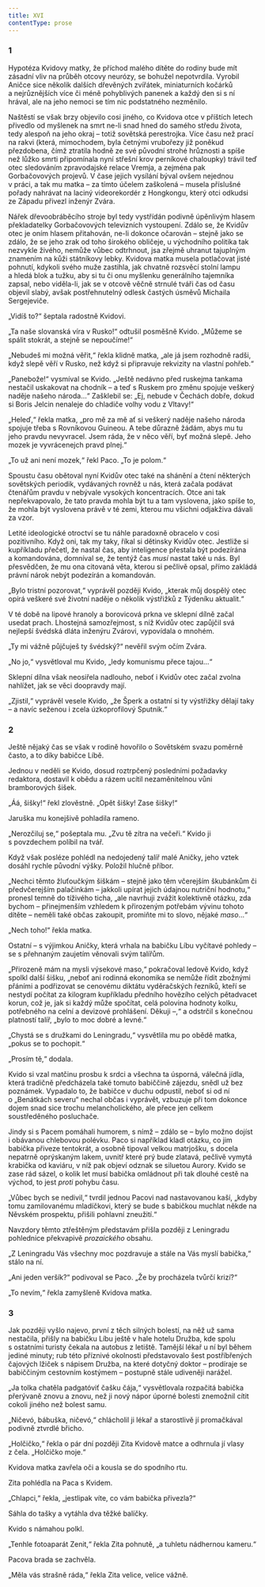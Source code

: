 ```yaml
---
title: XVI
contentType: prose
---
```


<section>

### 1

Hypotéza Kvidovy matky, že příchod malého dítěte do rodiny bude mít zásadní vliv na průběh otcovy neurózy, se bohužel nepotvrdila. Vyrobil Aničce sice několik dalších dřevěných zvířátek, miniaturních kočárků a nejrůznějších více či méně pohyblivých panenek a každý den si s ní hrával, ale na jeho nemoci se tím nic podstatného nezměnilo.

Naštěstí se však brzy objevilo cosi jiného, co Kvidova otce v příštích letech přivedlo od myšlenek na smrt ne-li snad hned do samého středu života, tedy alespoň na jeho okraj – totiž sovětská perestrojka. Více času než prací na rakvi (která, mimochodem, byla četnými vrubořezy již poněkud přezdobena, čímž ztratila hodně ze své původní strohé hrůznosti a spíše než lůžko smrti připomínala nyní střešní krov perníkové chaloupky) trávil teď otec sledováním zpravodajské relace Vremja, a zejména pak Gorbačovových projevů. V čase jejich vysílání býval ovšem nejednou v práci, a tak mu matka – za tímto účelem zaškolená – musela příslušné pořady nahrávat na laciný videorekordér z Hongkongu, který otci odkudsi ze Západu přivezl inženýr Zvára.

Nářek dřevoobráběcího stroje byl tedy vystřídán podivně úpěnlivým hlasem překladatelky Gorbačovových televizních vystoupení. Zdálo se, že Kvidův otec je oním hlasem přitahován, ne-li dokonce očarován – stejně jako se zdálo, že se jeho zrak od toho širokého obličeje, u východního politika tak nezvykle živého, nemůže vůbec odtrhnout, jsa zřejmě uhranut tajuplným znamením na kůži státníkovy lebky. Kvidova matka musela potlačovat jisté pohnutí, kdykoli svého muže zastihla, jak chvatně rozsvěcí stolní lampu a hledá blok a tužku, aby si tu či onu myšlenku generálního tajemníka zapsal, nebo viděla-li, jak se v otcově věčně strnulé tváři čas od času objevil slabý, avšak postřehnutelný odlesk častých úsměvů Michaila Sergejeviče.

„Vidíš to?“ šeptala radostně Kvidovi.

„Ta naše slovanská víra v Rusko!“ odtušil posměšně Kvido. „Můžeme se spálit stokrát, a stejně se nepoučíme!“

„Nebudeš mi možná věřit,“ řekla klidně matka, „ale já jsem rozhodně radši, když slepě věří v Rusko, než když si připravuje rekvizity na vlastní pohřeb.“

„Panebože!“ vysmíval se Kvido. „Ještě nedávno před ruskejma tankama nestačil uskakovat na chodník – a teď s Ruskem pro změnu spojuje veškerý naděje našeho národa…“ Zašklebil se: „Ej, nebude v Čechách dobře, dokud si Boris Jelcin nenaleje do chladiče volhy vodu z Vltavy!“

„Heleď,“ řekla matka, „pro mě za mě ať si veškerý naděje našeho národa spojuje třeba s Rovníkovou Guineou. A tebe důrazně žádám, abys mu tu jeho pravdu nevyvracel. Jsem ráda, že v něco věří, byť možná slepě. Jeho mozek je vyvrácenejch pravd plnej.“

„To už ani není mozek,“ řekl Paco. „To je polom.“

Spoustu času obětoval nyní Kvidův otec také na shánění a čtení některých sovětských periodik, vydávaných rovněž u nás, která začala podávat čtenářům pravdu v nebývale vysokých koncentracích. Otce ani tak nepřekvapovalo, že tato pravda mohla být tu a tam vyslovena, jako spíše to, že mohla být vyslovena právě v té zemi, kterou mu všichni odjakživa dávali za vzor.

Letité ideologické otroctví se tu náhle paradoxně obracelo v cosi pozitivního. Když oni, tak my taky, říkal si dětinsky Kvidův otec. Jestliže si kupříkladu přečetl, že nastal čas, aby inteligence přestala být podezírána a komandována, domníval se, že tentýž čas _musí_ nastat také u nás. Byl přesvědčen, že mu ona citovaná věta, kterou si pečlivě opsal, přímo zakládá právní nárok nebýt podezírán a komandován.

„Bylo tristní pozorovat,“ vyprávěl později Kvido, „kterak můj dospělý otec opírá veškeré své životní naděje o několik výstřižků z Týdeníku aktualit.“

V té době na lipové hranoly a borovicová prkna ve sklepní dílně začal usedat prach. Lhostejná samozřejmost, s níž Kvidův otec zapůjčil svá nejlepší švédská dláta inženýru Zvárovi, vypovídala o mnohém.

„Ty mi vážně půjčuješ ty švédský?“ nevěřil svým očím Zvára.

„No jo,“ vysvětloval mu Kvido, „ledy komunismu přece tajou…“

Sklepní dílna však neosiřela nadlouho, neboť i Kvidův otec začal zvolna nahlížet, jak se věci doopravdy mají.

„Zjistil,“ vyprávěl vesele Kvido, „že Šperk a ostatní si ty výstřižky dělají taky – a navíc seženou i zcela úzkoprofilový Sputnik.“

### 2

Ještě nějaký čas se však v rodině hovořilo o Sovětském svazu poměrně často, a to díky babičce Líbě.

Jednou v neděli se Kvido, dosud roztrpčený posledními požadavky redaktora, dostavil k obědu a rázem ucítil nezaměnitelnou vůni bramborových šišek.

„Áá, šišky!“ řekl zlověstně. „Opět šišky! Zase šišky!“

Jaruška mu konejšivě pohladila rameno.

„Nerozčiluj se,“ pošeptala mu. „Zvu tě zítra na večeři.“ Kvido ji s povzdechem políbil na tvář.

Když však posléze pohlédl na nedojedený talíř malé Aničky, jeho vztek dosáhl rychle původní výšky. Položil hlučně příbor.

„Nechci těmto žluťoučkým šiškám – stejně jako těm včerejším škubánkům či předvčerejším palačinkám – jakkoli upírat jejich údajnou nutriční hodnotu,“ pronesl temně do tíživého ticha, „ale navrhuji zvážit kolektivně otázku, zda bychom – přinejmenším vzhledem k přirozeným potřebám vývinu tohoto dítěte – neměli také občas zakoupit, promiňte mi to slovo, nějaké _maso_…“

„Nech toho!“ řekla matka.

Ostatní – s výjimkou Aničky, která vrhala na babičku Líbu vyčítavé pohledy – se s přehnaným zaujetím věnovali svým talířům.

„Přirozeně mám na mysli výsekové maso,“ pokračoval ledově Kvido, když spolkl další šišku, „neboť ani rodinná ekonomika se nemůže řídit zbožnými přáními a podřizovat se cenovému diktátu vyděračských řezníků, kteří se nestydí počítat za kilogram kupříkladu předního hovězího celých pětadvacet korun, což je, jak si každý může spočítat, celá polovina hodnoty kolku, potřebného na celní a devizové prohlášení. Děkuji –,“ a odstrčil s konečnou platností talíř, „bylo to moc dobré a levné.“

„Chystá se s družkami do Leningradu,“ vysvětlila mu po obědě matka, „pokus se to pochopit.“

„Prosím tě,“ dodala.

Kvido si vzal matčinu prosbu k srdci a všechna ta úsporná, válečná jídla, která tradičně předcházela také tomuto babiččině zájezdu, snědl už bez poznámek. Vypadalo to, že babičce v duchu odpustil, neboť si od ní o „Benátkách severu“ nechal občas i vyprávět, vzbuzuje při tom dokonce dojem snad sice trochu melancholického, ale přece jen celkem soustředěného posluchače.

Jindy si s Pacem pomáhali humorem, s nímž – zdálo se – bylo možno dojíst i obávanou chlebovou polévku. Paco si například kladl otázku, co jim babička přiveze tentokrát, a osobně tipoval velkou matr­jošku, s docela nepatrně oprýskaným lakem, uvnitř které prý bude zlatavá, pečlivě vymytá krabička od kaviáru, v níž pak objeví odznak se siluetou Aurory. Kvido se zase rád sázel, o kolik let musí babička omládnout při tak dlouhé cestě na východ, to jest _proti_ pohybu času.

„Vůbec bych se nedivil,“ tvrdil jednou Pacovi nad nastavovanou kaší, „kdyby tomu zamilovanému mladíčkovi, který se bude s babičkou muchlat někde na Něvském prospektu, přišili pohlavní zneužití.“

Navzdory těmto ztřeštěným představám přišla později z Leningradu pohlednice překvapivě _prozaického_ obsahu.

„Z Leningradu Vás všechny moc pozdravuje a stále na Vás myslí babička,“ stálo na ní.

„Ani jeden veršík?“ podivoval se Paco. „Že by procházela tvůrčí krizí?“

„To nevím,“ řekla zamyšleně Kvidova matka.

### 3

Jak později vyšlo najevo, první z těch silných bolestí, na něž už sama nestačila, přišly na babičku Líbu ještě v hale hotelu Družba, kde spolu s ostatními turisty čekala na autobus z letiště. Tamější lékař u ní byl během jediné minuty; rub této příznivé okolnosti představovalo šest postříbřených čajových lžiček s nápisem Družba, na které dotyčný doktor – prodíraje se babiččiným cestovním kostýmem – postupně stále udiveněji narážel.

„Ja tolka chatěla padgatóviť čašku čája,“ vysvětlovala rozpačitá babička přerývaně znovu a znovu, než ji nový nápor úporné bolesti znemožnil cítit cokoli jiného než bolest samu.

„Ničevó, bábuška, ničevó,“ chlácholil ji lékař a starostlivě jí promačkával podivně ztvrdlé břicho.

„Holčičko,“ řekla o pár dní později Zita Kvidově matce a odhrnula jí vlasy z čela. „Holčičko moje.“

Kvidova matka zavřela oči a kousla se do spodního rtu.

Zita pohlédla na Paca s Kvidem.

„Chlapci,“ řekla, „jestlipak víte, co vám babička přivezla?“

Sáhla do tašky a vytáhla dva těžké balíčky.

Kvido s námahou polkl.

„Tenhle fotoaparát Zenit,“ řekla Zita pohnutě, „a tuhletu nádhernou kameru.“

Pacova brada se zachvěla.

„Měla vás strašně ráda,“ řekla Zita velice, velice vážně.

</section>
